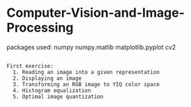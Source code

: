 # Computer-Vision-and-Image-Processing

packages used: 
numpy
numpy.matlib
matplotlib.pyplot
cv2

~~~~~~~~~~~~~~~~~~~~~~~~~~~~~~~~~~~~~~~~~~~~~~~~~~~~~~

First exercise:
  1. Reading an image into a given representation
  2. Displaying an image
  3. Transforming an RGB image to YIQ color space
  4. Histogram equalization
  5. Optimal image quantization
  
~~~~~~~~~~~~~~~~~~~~~~~~~~~~~~~~~~~~~~~~~~~~~~~~~~~~~~
